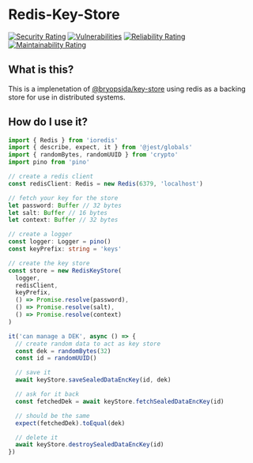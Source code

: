 # Redis-Key-Store

[![Security Rating](https://sonarcloud.io/api/project_badges/measure?project=bryopsida_redis-key-store&metric=security_rating)](https://sonarcloud.io/summary/new_code?id=bryopsida_redis-key-store) [![Vulnerabilities](https://sonarcloud.io/api/project_badges/measure?project=bryopsida_redis-key-store&metric=vulnerabilities)](https://sonarcloud.io/summary/new_code?id=bryopsida_redis-key-store) [![Reliability Rating](https://sonarcloud.io/api/project_badges/measure?project=bryopsida_redis-key-store&metric=reliability_rating)](https://sonarcloud.io/summary/new_code?id=bryopsida_redis-key-store) [![Maintainability Rating](https://sonarcloud.io/api/project_badges/measure?project=bryopsida_redis-key-store&metric=sqale_rating)](https://sonarcloud.io/summary/new_code?id=bryopsida_redis-key-store)

## What is this?

This is a implenetation of [@bryopsida/key-store](http://github.com/bryopsida/key-store) using redis as a backing store for use in distributed systems.

## How do I use it?

```typescript
import { Redis } from 'ioredis'
import { describe, expect, it } from '@jest/globals'
import { randomBytes, randomUUID } from 'crypto'
import pino from 'pino'

// create a redis client
const redisClient: Redis = new Redis(6379, 'localhost')

// fetch your key for the store
let password: Buffer // 32 bytes
let salt: Buffer // 16 bytes
let context: Buffer // 32 bytes

// create a logger
const logger: Logger = pino()
const keyPrefix: string = 'keys'

// create the key store
const store = new RedisKeyStore(
  logger,
  redisClient,
  keyPrefix,
  () => Promise.resolve(password),
  () => Promise.resolve(salt),
  () => Promise.resolve(context)
)

it('can manage a DEK', async () => {
  // create random data to act as key store
  const dek = randomBytes(32)
  const id = randomUUID()

  // save it
  await keyStore.saveSealedDataEncKey(id, dek)

  // ask for it back
  const fetchedDek = await keyStore.fetchSealedDataEncKey(id)

  // should be the same
  expect(fetchedDek).toEqual(dek)

  // delete it
  await keyStore.destroySealedDataEncKey(id)
})
```
